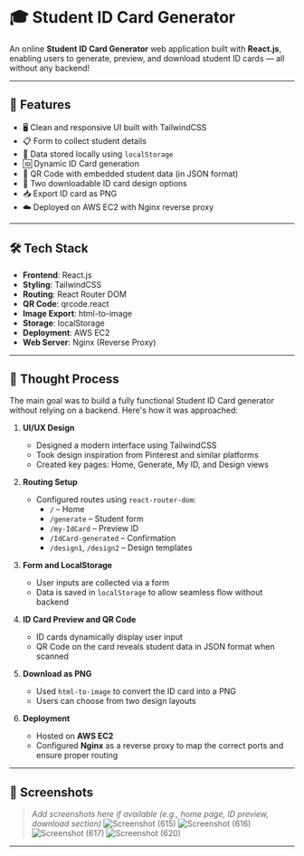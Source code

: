 # 🎓 Student ID Card Generator

An online **Student ID Card Generator** web application built with **React.js**, enabling users to generate, preview, and download student ID cards — all without any backend!

---
## 🚀 Features
- 🖥️ Clean and responsive UI built with TailwindCSS
- 📋 Form to collect student details
- 💾 Data stored locally using `localStorage`
- 🆔 Dynamic ID Card generation
- 📎 QR Code with embedded student data (in JSON format)
- 🎨 Two downloadable ID card design options
- 📥 Export ID card as PNG
- ☁️ Deployed on AWS EC2 with Nginx reverse proxy

---

## 🛠 Tech Stack

- **Frontend**: React.js
- **Styling**: TailwindCSS
- **Routing**: React Router DOM
- **QR Code**: qrcode.react
- **Image Export**: html-to-image
- **Storage**: localStorage
- **Deployment**: AWS EC2
- **Web Server**: Nginx (Reverse Proxy)

---

## 🧠 Thought Process

The main goal was to build a fully functional Student ID Card generator without relying on a backend. Here's how it was approached:

1. **UI/UX Design**  
   - Designed a modern interface using TailwindCSS  
   - Took design inspiration from Pinterest and similar platforms  
   - Created key pages: Home, Generate, My ID, and Design views  

2. **Routing Setup**  
   - Configured routes using `react-router-dom`:  
     - `/` – Home  
     - `/generate` – Student form  
     - `/my-IdCard` – Preview ID  
     - `/IdCard-generated` – Confirmation  
     - `/design1`, `/design2` – Design templates  

3. **Form and LocalStorage**  
   - User inputs are collected via a form  
   - Data is saved in `localStorage` to allow seamless flow without backend  

4. **ID Card Preview and QR Code**  
   - ID cards dynamically display user input  
   - QR Code on the card reveals student data in JSON format when scanned  

5. **Download as PNG**  
   - Used `html-to-image` to convert the ID card into a PNG  
   - Users can choose from two design layouts  

6. **Deployment**  
   - Hosted on **AWS EC2**  
   - Configured **Nginx** as a reverse proxy to map the correct ports and ensure proper routing  

---

## 📸 Screenshots

> _Add screenshots here if available (e.g., home page, ID preview, download section)_
![Screenshot (615)](https://github.com/user-attachments/assets/d6ffc092-9ced-48d4-b99e-02b8f68b34c9)
![Screenshot (616)](https://github.com/user-attachments/assets/3fd24a6a-6ecb-49df-8e2a-acbfc3200215)
![Screenshot (617)](https://github.com/user-attachments/assets/ea4e630a-8afc-4cca-97e2-98feb8eb4cbe)
![Screenshot (620)](https://github.com/user-attachments/assets/c48181f9-8518-4353-b5f0-6ed9ff728b58)

---

